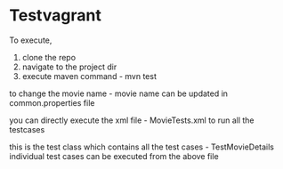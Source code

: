 # Testvagrant

To execute, 
1. clone the repo
2. navigate to the project dir
3. execute maven command - mvn test

to change the movie name - 
movie name can be updated in common.properties file

you can directly execute the xml file - MovieTests.xml to run all the testcases

this is the test class which contains all the test cases - TestMovieDetails
individual test cases can be executed from the above file
